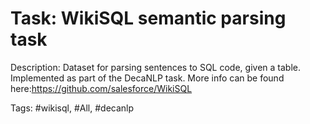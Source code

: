 Task: WikiSQL semantic parsing task
====================================
Description: Dataset for parsing sentences to SQL code, given a table. Implemented as part of the DecaNLP task. More info can be found here:https://github.com/salesforce/WikiSQL

Tags: #wikisql, #All, #decanlp
